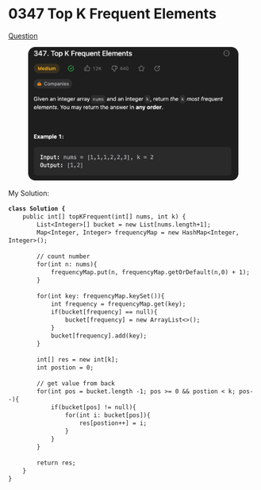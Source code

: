 # 0347 Top K Frequent Elements

[Question](https://leetcode.com/problems/top-k-frequent-elements/description/?envType=study-plan\&id=data-structure-ii)

<figure><img src="../.gitbook/assets/image (2).png" alt=""><figcaption></figcaption></figure>

My Solution:

<pre class="language-java"><code class="lang-java"><strong>class Solution {
</strong>    public int[] topKFrequent(int[] nums, int k) {
        List&#x3C;Integer>[] bucket = new List[nums.length+1];
        Map&#x3C;Integer, Integer> frequencyMap = new HashMap&#x3C;Integer, Integer>();
        
        // count number
        for(int n: nums){
            frequencyMap.put(n, frequencyMap.getOrDefault(n,0) + 1);
        }
        
        for(int key: frequencyMap.keySet()){
            int frequency = frequencyMap.get(key);
            if(bucket[frequency] == null){
                bucket[frequency] = new ArrayList&#x3C;>();
            }
            bucket[frequency].add(key);
        }
        
        int[] res = new int[k];
        int postion = 0;
        
        // get value from back
        for(int pos = bucket.length -1; pos >= 0 &#x26;&#x26; postion &#x3C; k; pos--){
            if(bucket[pos] != null){
                for(int i: bucket[pos]){
                    res[postion++] = i; 
                }
            }
        }
        
        return res;
    }
}
</code></pre>
